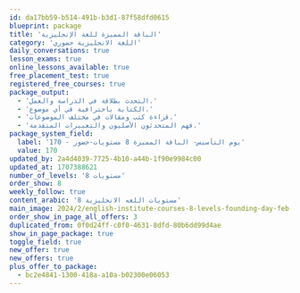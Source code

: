 ```yaml
---
id: da17bb59-b514-491b-b3d1-87f58dfd0615
blueprint: package
title: 'الباقة المميزة للغة الإنجليزية'
category: 'اللغة الانجليزية حضوري'
daily_conversations: true
lesson_exams: true
online_lessons_available: true
free_placement_test: true
registered_free_courses: true
package_output:
  - 'التحدث بطلاقة في الدراسة والعمل.'
  - 'الكتابة باحترافية في أي موضوع.'
  - 'قراءة كتب ومقالات في مختلف الموضوعات.'
  - 'فهم المتحدثون الأصليون والتعبيرات المتقدمة.'
package_system_field:
  label: 'يوم التأسيس- الباقة المميزة 8 مستويات-حضور - 170'
  value: 170
updated_by: 2a4d4039-7725-4b10-a44b-1f90e9984c00
updated_at: 1707388621
number_of_levels: '8 مستويات'
order_show: 8
weekly_follow: true
content_arabic: '8 مستويات اللغه الانجليزية'
main_image: 2024/2/english-institute-courses-8-levels-founding-day-feb-2024.jpg
order_show_in_page_all_offers: 3
duplicated_from: 0f0d24ff-c0f0-4631-8dfd-80b6dd99d4ae
show_in_page_package: true
toggle_field: true
new_offer: true
new_offers: true
plus_offer_to_package:
  - bc2e4841-1300-418a-a10a-b02300e06053
---
```


